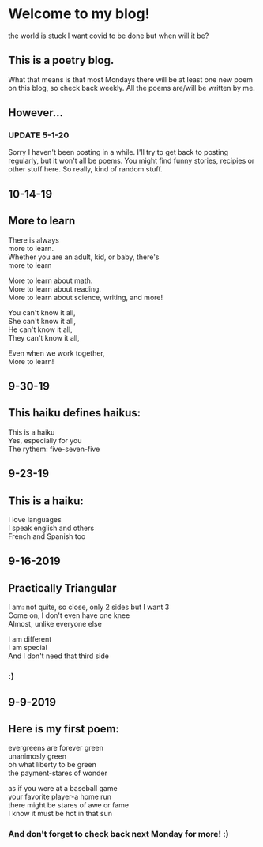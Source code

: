 # Welcome to my blog!

the world is stuck 
I want covid to be done
but when will it be?

## This is a poetry blog.
What that means is that most Mondays there will be at least one new poem on this blog, so check back weekly. All the poems are/will be written by me.

## However...
### UPDATE 5-1-20
Sorry I haven't been posting in a while. I'll try to get back to posting regularly, but it won't all be poems. You might find funny stories, recipies or other stuff here. So really, kind of random stuff.

## 10-14-19
## More to learn

There is always  
more to learn.  
Whether you are an adult, kid, or baby, there's  
more to learn

More to learn about math.  
More to learn about reading.  
More to learn about science, writing, and more!  

You can't know it all,  
She can't know it all,  
He can't know it all,  
They can't know it all,  

Even when we work together,  
More to learn!




## 9-30-19
## This haiku defines haikus: 

This is a haiku  
Yes, especially for you  
The rythem: five-seven-five  


## 9-23-19
## This is a haiku:

I love languages  
I speak english and others  
French and Spanish too


## 9-16-2019
## Practically Triangular 

I am: not quite, so close, only 2 sides but I want 3  
Come on, I don't even have one knee   
Almost, unlike everyone else   

I am different   
I am special   
And I don't need that third side


### :)



## 9-9-2019
## Here is my first poem:


evergreens are forever green  
unanimosly green  
oh what liberty to be green  
the payment-stares of wonder  

as if you were at a baseball game  
your favorite player-a home run  
there might be stares of awe or fame  
I know it must be hot in that sun  


### And don't forget to check back next Monday for more! :)




